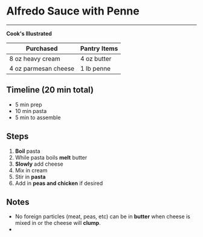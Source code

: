 # Alfredo Sauce with Penne
---
**Cook's Illustrated**

Purchased  | Pantry Items
-----------  | ------------
8 oz heavy cream | 4 oz butter
4 oz parmesan cheese | 1 lb penne


## Timeline (20 min total)

* 5 min prep
* 10 min pasta
* 5 min to assemble



## Steps

1. **Boil** pasta
2. While pasta boils **melt** butter
3. **Slowly** add cheese
4. Mix in cream
5. Stir in **pasta**
6. Add in **peas and chicken** if desired


## Notes
* No foreign particles (meat, peas, etc) can be in **butter** when cheese is mixed in or the cheese will **clump**.
* 